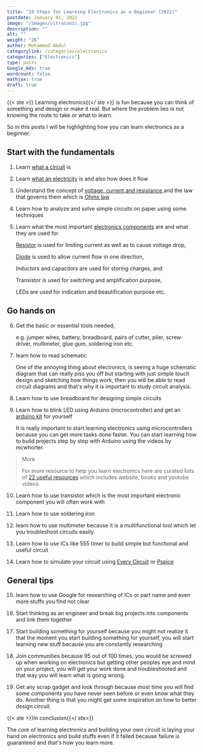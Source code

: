 ```yaml
---
title: "19 Steps for Learning Electronics as a Beginner (2022)"
postdate: January 01, 2022
image: "/images/ultrasonic.jpg"
description: ""
alt: ""
weight: "26"
author: Mohammad Abdul
categorylink: /categories/electronics
categories: ["Electronics"]
type: posts
Google_Ads: true
wordcount: false
mathjax: true
draft: true
---
```


{{< ste >}} Learning electronics{{</ ste >}} is fun because you can think of something and design or make it real. But where the problem lies is not knowing the route to take or what to learn.

So in this posts I will be highlighting how you can learn electronics as a beginner.

## Start with the fundamentals

1. Learn <a href="" class="links-to-article">what a circuit</a> is

2. Learn <a href="" class="links-to-article"> what an electricity</a> is and also how does it flow

3. Understand the concept of <a href="/learnca/what-is-voltage-current-and-resistance/" class="links-to-article">voltage, current and resistance </a> and the law that governs them which is <a href="/learnca/what-is-ohms-law/" class="links-to-article">Ohms law</a>

4. Learn how to analyze and solve simple circuits on paper using some techniques

5. Learn what the most important <a href="/learnca/electronics-circuit-components-explained/" class="links-to-article">electronics components</a> are and what they are used for

   <a href="/electronics/what-is-a-resistor-used-for/" class="links-to-article">Resistor</a> is used for limiting current as well as to cause voltage drop,

   <a href="/electronics/what-is-a-diode-used-for/" class="links-to-article">Diode</a> is used to allow current flow in one direction,

   Inductors and capacitors are used for storing charges, and

   Transistor is used for switching and amplification purpose,

   LEDs are used for indication and beautification purpose etc.

## Go hands on

6. Get the basic or essential tools needed;

   e.g. jumper wires, battery, breadboard, pairs of cutter, plier, screw-driver, multimeter, glue gum, soldering iron etc.

<!-- here are detailed tools needed as a beginner. -->

7. learn how to read schematic

   One of the annoying thing about electronics, is seeing a huge schematic diagram that can really piss you off but starting with just simple touch design and sketching how things work, then you will be able to read circuit diagrams and that's why it is important to study circuit analysis.

8. Learn how to use breadboard for designing simple circuits

9. Learn how to blink LED using Arduino (microcontroller) and get an <a href="https://amzn.to/3pIgzDO" class="links-to-others" target="_blank">arduino kit</a> for yourself

   It is really important to start learning electronics using microcontrollers because you can get more tasks done faster. You can start learning how to build projects step by step with Arduino using the videos by mcwhorter.

<blockquote class="blockquote">
<p class="little-nugget">More</p>
<p class="quote-text"> For more resource to help you learn electronics here are curated lists of <a class="links-to-article" href="/electronics/resources-for-learning-electronics-from-scratch/">22 useful resources</a> which includes website, books and youtube videos.

</p>

</blockquote>
  
10. Learn how to use transistor which is the most important electronic component you will often work with

11. Learn how to use soldering iron

12. learn how to use multimeter
    because it is a multifunctional tool which let you troubleshoot circuits easily.

13. Learn how to use ICs like 555 timer to build simple but functional and useful circuit

14. Learn how to simulate your circuit using <a href="https://everycircuit.com/" class="links-to-others" target="_blank">Every Circuit</a> or <a href="https://www.pspice.com/" class="links-to-others" target="_blank">Pspice</a>

## General tips

15. learn how to use Google for researching of ICs or part name and even more stuffs you find not clear

16. Start thinking as an engineer and break big projects into components and link them together

17. Start building something for yourself because you might not realize it that the moment you start building something for yourself, you will start learning new stuff because you are constantly researching

18. Join communities because 95 out of 100 times, you would be screwed up when working on electronics but getting other peoples eye and mind on your project, you will get your work done and troubleshooted and that way you will learn what is going wrong.

19. Get any scrap gadget and look through because most time you will find some components you have never seen before or even know what they do. Another thing is that you might get some inspiration on how to better design circuit.

{{< ste >}}In conclusion{{</ ste>}}
<br>

The core of learning electronics and building your own circuit is laying your hand on electronics and build stuffs even if it failed because failure is guaranteed and that's how you learn more.
